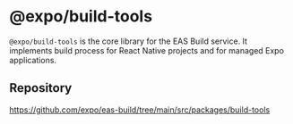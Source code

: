 # @expo/build-tools

`@expo/build-tools` is the core library for the EAS Build service. It implements build process for React Native projects and for managed Expo applications.

## Repository

https://github.com/expo/eas-build/tree/main/src/packages/build-tools
